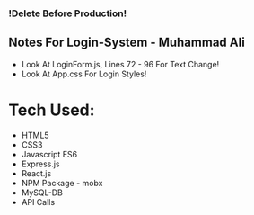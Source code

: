 ### !Delete Before Production!

## Notes For Login-System - Muhammad Ali

- Look At LoginForm.js, Lines 72 - 96 For Text Change!
- Look At App.css For Login Styles!











# Tech Used:
* HTML5
* CSS3
* Javascript ES6
* Express.js
* React.js
* NPM Package - mobx
* MySQL-DB
* API Calls